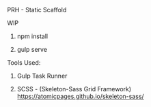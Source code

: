 PRH - Static Scaffold


WIP


1. npm install

2. gulp serve







Tools Used:

1. Gulp Task Runner

2. SCSS - (Skeleton-Sass Grid Framework)
https://atomicpages.github.io/skeleton-sass/
